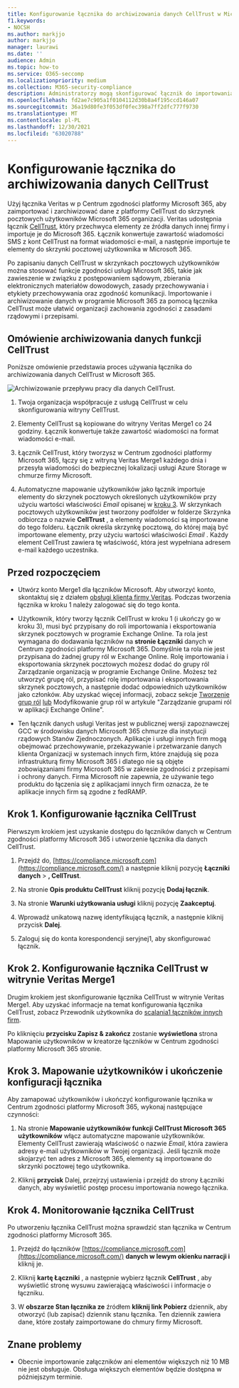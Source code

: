 ```yaml
---
title: Konfigurowanie łącznika do archiwizowania danych CellTrust w Microsoft 365
f1.keywords:
- NOCSH
ms.author: markjjo
author: markjjo
manager: laurawi
ms.date: ''
audience: Admin
ms.topic: how-to
ms.service: O365-seccomp
ms.localizationpriority: medium
ms.collection: M365-security-compliance
description: Administratorzy mogą skonfigurować łącznik do importowania i archiwizowania danych CellTrust z veritas do usługi Microsoft 365. Ten łącznik umożliwia archiwizowanie danych ze źródeł danych innych firm w Microsoft 365. Po zarchiwizować te dane możesz zarządzać danymi innych firm za pomocą funkcji zgodności, takich jak archiwizacja ze względu na przepisy prawne, wyszukiwanie zawartości i zasady przechowywania.
ms.openlocfilehash: fd2ae7c905a1f0104112d30b8a4f195ccd146a07
ms.sourcegitcommit: 36a19d80fe3f053df0fec398a7ff2dfc777f9730
ms.translationtype: MT
ms.contentlocale: pl-PL
ms.lasthandoff: 12/30/2021
ms.locfileid: "63020788"
---
```

# <a name="set-up-a-connector-to-archive-celltrust-data"></a>Konfigurowanie łącznika do archiwizowania danych CellTrust

Użyj łącznika Veritas w p Centrum zgodności platformy Microsoft 365, aby zaimportować i zarchiwizować dane z platformy CellTrust do skrzynek pocztowych użytkowników Microsoft 365 organizacji. Veritas udostępnia łącznik [CellTrust](https://globanet.com/celltrust/), który przechwyca elementy ze źródła danych innej firmy i importuje je do Microsoft 365. Łącznik konwertuje zawartość wiadomości SMS z kont CellTrust na format wiadomości e-mail, a następnie importuje te elementy do skrzynki pocztowej użytkownika w Microsoft 365.

Po zapisaniu danych CellTrust w skrzynkach pocztowych użytkowników można stosować funkcje zgodności usługi Microsoft 365, takie jak zawieszenie w związku z postępowaniem sądowym, zbierania elektronicznych materiałów dowodowych, zasady przechowywania i etykiety przechowywania oraz zgodność komunikacji. Importowanie i archiwizowanie danych w programie Microsoft 365 za pomocą łącznika CellTrust może ułatwić organizacji zachowania zgodności z zasadami rządowymi i przepisami.

## <a name="overview-of-archiving-celltrust-data"></a>Omówienie archiwizowania danych funkcji CellTrust

Poniższe omówienie przedstawia proces używania łącznika do archiwizowania danych CellTrust w Microsoft 365.

![Archiwizowanie przepływu pracy dla danych CellTrust.](../media/CellTrustConnectorWorkflow.png)

1. Twoja organizacja współpracuje z usługą CellTrust w celu skonfigurowania witryny CellTrust.

2. Elementy CellTrust są kopiowane do witryny Veritas Merge1 co 24 godziny. Łącznik konwertuje także zawartość wiadomości na format wiadomości e-mail.

3. Łącznik CellTrust, który tworzysz w Centrum zgodności platformy Microsoft 365, łączy się z witryną Veritas Merge1 każdego dnia i przesyła wiadomości do bezpiecznej lokalizacji usługi Azure Storage w chmurze firmy Microsoft.

4. Automatyczne mapowanie użytkowników jako łącznik importuje elementy do skrzynek pocztowych określonych użytkowników przy użyciu wartości właściwości *Email* opisanej w [kroku 3](#step-3-map-users-and-complete-the-connector-setup). W skrzynkach pocztowych użytkowników jest tworzony podfolder w folderze Skrzynka odbiorcza o nazwie **CellTrust** , a elementy wiadomości są importowane do tego folderu. Łącznik określa skrzynkę pocztową, do której mają być importowane elementy, przy użyciu wartości właściwości *Email* . Każdy element CellTrust zawiera tę właściwość, która jest wypełniana adresem e-mail każdego uczestnika.

## <a name="before-you-begin"></a>Przed rozpoczęciem

- Utwórz konto Merge1 dla łączników Microsoft. Aby utworzyć konto, skontaktuj się z działem [obsługi klienta firmy Veritas](https://www.veritas.com/content/support/). Podczas tworzenia łącznika w kroku 1 należy zalogować się do tego konta.

- Użytkownik, który tworzy łącznik CellTrust w kroku 1 (i ukończy go w kroku 3), musi być przypisany do roli importowania i eksportowania skrzynek pocztowych w programie Exchange Online. Ta rola jest wymagana do dodawania łączników na **stronie Łączniki** danych w Centrum zgodności platformy Microsoft 365. Domyślnie ta rola nie jest przypisana do żadnej grupy ról w Exchange Online. Rolę importowania i eksportowania skrzynek pocztowych możesz dodać do grupy ról Zarządzanie organizacją w programie Exchange Online. Możesz też utworzyć grupę ról, przypisać rolę importowania i eksportowania skrzynek pocztowych, a następnie dodać odpowiednich użytkowników jako członków. Aby uzyskać więcej informacji, zobacz sekcje [Tworzenie grup ról](/Exchange/permissions-exo/role-groups#create-role-groups) [lub](/Exchange/permissions-exo/role-groups#modify-role-groups) Modyfikowanie grup ról w artykule "Zarządzanie grupami ról w aplikacji Exchange Online".

- Ten łącznik danych usługi Veritas jest w publicznej wersji zapoznawczej GCC w środowisku danych Microsoft 365 chmurze dla instytucji rządowych Stanów Zjednoczonych. Aplikacje i usługi innych firm mogą obejmować przechowywanie, przekazywanie i przetwarzanie danych klienta Organizacji w systemach innych firm, które znajdują się poza infrastrukturą firmy Microsoft 365 i dlatego nie są objęte zobowiązaniami firmy Microsoft 365 w zakresie zgodności z przepisami i ochrony danych. Firma Microsoft nie zapewnia, że używanie tego produktu do łączenia się z aplikacjami innych firm oznacza, że te aplikacje innych firm są zgodne z fedRAMP.

## <a name="step-1-set-up-the-celltrust-connector"></a>Krok 1. Konfigurowanie łącznika CellTrust

Pierwszym krokiem jest uzyskanie dostępu do łączników danych w Centrum zgodności platformy Microsoft 365 i utworzenie łącznika dla danych CellTrust.

1. Przejdź do, [https://compliance.microsoft.com](https://compliance.microsoft.com/) a następnie kliknij pozycję **Łączniki danych** \> **, CellTrust**.

2. Na stronie **Opis produktu CellTrust** kliknij pozycję **Dodaj łącznik**.

3. Na stronie **Warunki użytkowania usługi** kliknij pozycję **Zaakceptuj**.

4. Wprowadź unikatową nazwę identyfikującą łącznik, a następnie kliknij przycisk **Dalej**.

5. Zaloguj się do konta korespondencji seryjnej1, aby skonfigurować łącznik.

## <a name="step-2-configure-the-celltrust-connector-on-the-veritas-merge1-site"></a>Krok 2. Konfigurowanie łącznika CellTrust w witrynie Veritas Merge1

Drugim krokiem jest skonfigurowanie łącznika CellTrust w witrynie Veritas Merge1. Aby uzyskać informacje na temat konfigurowania łącznika CellTrust, zobacz Przewodnik użytkownika do [scalania1 łączników innych firm](https://docs.ms.merge1.globanetportal.com/Merge1%20Third-Party%20Connectors%20CellTrust%20User%20Guide%20.pdf).

Po kliknięciu **przycisku Zapisz & zakończ** zostanie **wyświetlona** strona Mapowanie użytkowników w kreatorze łączników w Centrum zgodności platformy Microsoft 365 stronie.

## <a name="step-3-map-users-and-complete-the-connector-setup"></a>Krok 3. Mapowanie użytkowników i ukończenie konfiguracji łącznika

Aby zamapować użytkowników i ukończyć konfigurowanie łącznika w Centrum zgodności platformy Microsoft 365, wykonaj następujące czynności:

1. Na stronie **Mapowanie użytkowników funkcji CellTrust Microsoft 365 użytkowników** włącz automatyczne mapowanie użytkowników. Elementy CellTrust zawierają właściwość o nazwie *Email*, która zawiera adresy e-mail użytkowników w Twojej organizacji. Jeśli łącznik może skojarzyć ten adres z Microsoft 365, elementy są importowane do skrzynki pocztowej tego użytkownika.

2. Kliknij **przycisk** Dalej, przejrzyj ustawienia i przejdź do strony Łączniki danych, aby wyświetlić postęp procesu importowania nowego łącznika.

## <a name="step-4-monitor-the-celltrust-connector"></a>Krok 4. Monitorowanie łącznika CellTrust

Po utworzeniu łącznika CellTrust można sprawdzić stan łącznika w Centrum zgodności platformy Microsoft 365.

1. Przejdź do łączników [https://compliance.microsoft.com](https://compliance.microsoft.com/) **danych w lewym okienku narracji i** kliknij je.

2. Kliknij **kartę Łączniki** , a następnie wybierz łącznik **CellTrust** , aby wyświetlić stronę wysuwu zawierającą właściwości i informacje o łączniku.

3. W **obszarze Stan łącznika ze** źródłem **kliknij link Pobierz** dziennik, aby otworzyć (lub zapisać) dziennik stanu łącznika. Ten dziennik zawiera dane, które zostały zaimportowane do chmury firmy Microsoft.

## <a name="known-issues"></a>Znane problemy

- Obecnie importowanie załączników ani elementów większych niż 10 MB nie jest obsługuje. Obsługa większych elementów będzie dostępna w późniejszym terminie.